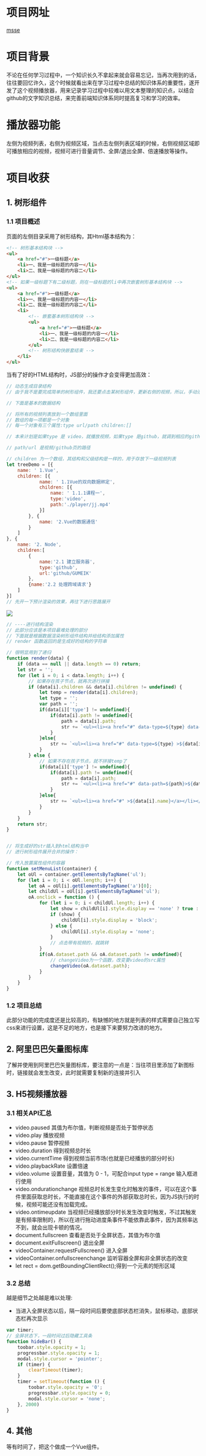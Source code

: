 # 项目网址
[msse](http://www.msse.vip/videoplayer/#)
# 项目背景
不论在任何学习过程中，一个知识长久不拿起来就会容易忘记，当再次用到的话，往往要回忆许久，这个时候就看出来在学习过程中总结的知识体系的重要性，遂开发了这个视频播放器，用来记录学习过程中较难以用文本整理的知识点，以结合github的文字知识总结，来完善前端知识体系同时提高复习和学习的效率。
# 播放器功能
左侧为视频列表，右侧为视频区域，当点击左侧列表区域的时候，右侧视频区域即可播放相应的视频，视频可进行音量调节、全屏/退出全屏、倍速播放等操作。
# 项目收获
## 1. 树形组件
### 1.1 项目概述 
页面的左侧目录采用了树形结构，其Html基本结构为：

```html
<!-- 树形基本结构块 -->
<ul>
    <a href="#">一级标题</a>
    <li>一、我是一级标题的内容一</li>
    <li>二、我是一级标题的内容二</li>
</ul>
<!-- 如果一级标题下有二级标题，则在一级标题的li中再次嵌套树形基本结构块 -->
<ul>
    <a href="#">一级标题</a>
    <li>一、我是一级标题的内容一</li>
    <li>二、我是一级标题的内容二</li>
    <li>
        <!-- 嵌套基本树形结构块 -->
        <ul>
            <a href="#">一级标题</a>
            <li>一、我是一级标题的内容一</li>
            <li>二、我是一级标题的内容二</li>
        </ul>
        <!-- 树形结构快嵌套结束 -->
    </li>
</ul>
```
当有了好的HTML结构时，JS部分的操作才会变得更加高效：

```javascript
// 动态生成目录结构
// 由于我不是要完成简单的树形组件，我还要点击某树形组件，更新右侧的视频，所以，手动添加树形结构费时费力，并且可复用度不高，于是就采用了JS动态生成的方式

// 下面是基本的数据结构

// 将所有的视频列表放到一个数组里面
// 数组的每一项都是一个对象
// 每一个对象有三个属性:type url/path children:[]

// 本来计划是如果type 是 video，就播放视频，如果type 是github，就调到相应的github上的知识点 ，但后来发现github有限制，靠iframe不能够实现，遂type类型为github的就先放置了

// path/url 是视频/github页的路径

// children 为一个数组，其结构和父级结构是一样的，用于存放下一级视频列表
let treeDemo = [{
    name: ' 1.Vue',
    children: [{
            name: ' 1.1Vue的双向数据绑定',
            children: [{
                name: ' 1.1.1课程一',
                type:'video',
                path:'./player/jj.mp4'
            }]
        }, {
            name: '2.Vue的数据通信'
        }
    ]
}, {
    name: '2. Node',
    children:[
        {
            name:'2.1 建立服务器',
            type:'github',
            url:'github/GUMEIK'
        },
        {name:'2.2 处理跨域请求'}
    ]
}]
// 先开一下预计渲染的效果，再往下进行思路展开
```
![](./img/视频列表.png)

```javascript
// ----进行结构渲染
// 此部分应该是本项目最难处理的部分
// 下面就是根据数据渲染树形组件结构并给结构添加属性
// render 函数返回的是生成好的结构的字符串

// 很明显用到了递归
function render(data) {
    if (data == null || data.length == 0) return;
    let str = '';
    for (let i = 0; i < data.length; i++) {
        // 如果存在孩子节点，就再次进行拼接
        if (data[i].children && data[i].children != undefined) {
            let temp = render(data[i].children);
            let type = '';
            var path = '';
            if(data[i]['type'] != undefined){
                if(data[i].path != undefined){
                    path = data[i].path;
                    str += `<ul><li><a href="#" data-type=${type} data-path=${path}>${data[i].name}</a>${temp}</li></ul>`;
                }
            }else{
                str += `<ul><li><a href="#" data-type=${type} >${data[i].name}</a>${temp}</li></ul>`;
            }
        } else {
            // 如果不存在孩子节点，就不拼接temp了
            if(data[i]['type'] != undefined){
                if(data[i].path != undefined){
                    path = data[i].path;
                    str += `<ul><li><a href="#" data-path=${path}>${data[i].name}</a></li></ul>`;
                }
            }else{
                str += `<ul><li><a href="#" >${data[i].name}</a></li></ul>`
            }
        }
    }
    return str;
}


// 将生成好的str插入到html结构当中
// 进行树形组件展开合并的操作：

// 传入放置属性组件的容器
function setMenuList(container) {
    let oUl = container.getElementsByTagName('ul');
    for (let i = 0; i < oUl.length; i++) {
        let oA = oUl[i].getElementsByTagName('a')[0];
        let childUl = oUl[i].getElementsByTagName('ul');
        oA.onclick = function () {
            for (let i = 0; i < childUl.length; i++) {
                let show = childUl[i].style.display == 'none' ? true : false;
                if (show) {
                    childUl[i].style.display = 'block';
                } else {
                    childUl[i].style.display = 'none';
                }
                // 点击带有视频的，就跳转           
            }
            if(oA.dataset.path && oA.dataset.path != undefined){
                // changeVideo为一个函数，改变要video的src属性
                changeVideo(oA.dataset.path);
            }
        }
    }
}
```
### 1.2 项目总结
此部分功能的完成度还是比较高的，有缺憾的地方就是列表的样式需要自己独立写css来进行设置，这是不足的地方，也是接下来要努力改进的地方。
## 2. 阿里巴巴矢量图标库
了解并使用到阿里巴巴矢量图标库，要注意的一点是：当往项目里添加了新图标时，链接就会发生改变，此时就需要复制新的连接并引入
## 3. H5视频播放器
### 3.1 相关API汇总
- video.paused 其值为布尔值，判断视频是否处于暂停状态
- video.play 播放视频
- video.pause 暂停视频
- video.duration 得到视频总时长
- video.currentTime 得到视频当前市场(也就是已经播放的部分时长)
- video.playbackRate 设置倍速
- video.volume 设置音量，其值为 0 - 1，可配合input type = range 输入框进行使用
- video.ondurationchange 视频总时长发生变化时触发的事件，可以在这个事件里面获取总时长，不能直接在这个事件的外部获取总时长，因为JS执行的时候，视频可能还没有加载完成。
- video.ontimeupdate 当视频已经播放部分时长发生改变时触发，不过其触发是有频率限制的，所以在进行拖动进度条事件不能依靠此事件，因为其频率达不到，就会出现卡顿的情况。
- document.fullscreen 查看是否处于全屏状态，其值为布尔值
- document.exitFullscreen() 退出全屏
- videoContainer.requestFullscreen() 进入全屏
- videoContainer.onfullscreenchange 监听容器全屏和非全屏状态的改变
- let rect = dom.getBoundingClientRect();得到一个元素的矩形区域
### 3.2 总结
越是细节之处越是难以处理:
- 当进入全屏状态以后，隔一段时间后要使底部状态栏消失，鼠标移动，底部状态栏再次显示
```javascript
var timer;
// 全屏状态下，一段时间过后隐藏工具条
function hideBar() {
    toobar.style.opacity = 1;
    progressbar.style.opacity = 1;
    modal.style.cursor = 'pointer';
    if (timer) {
        clearTimeout(timer);
    }
    timer = setTimeout(function () {
        toobar.style.opacity = '0';
        progressbar.style.opacity = 0;
        modal.style.cursor = 'none';
    }, 2000)
}
```
## 4. 其他
等有时间了，把这个做成一个Vue组件。
